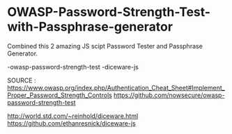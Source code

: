 # OWASP-Password-Strength-Test-with-Passphrase-generator

Combined this 2 amazing JS scipt Password Tester and Passphrase Generator.

-owasp-password-strength-test
-diceware-js

SOURCE :
https://www.owasp.org/index.php/Authentication_Cheat_Sheet#Implement_Proper_Password_Strength_Controls
https://github.com/nowsecure/owasp-password-strength-test

http://world.std.com/~reinhold/diceware.html
https://github.com/ethanresnick/diceware-js
